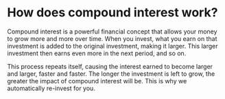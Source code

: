 # How does compound interest work?

Compound interest is a powerful financial concept that allows your money to grow more and more over time. When you invest, what you earn on that investment is added to the original investment, making it larger. This larger investment then earns even more in the next period, and so on. 

This process repeats itself, causing the interest earned to become larger and larger, faster and faster. The longer the investment is left to grow, the greater the impact of compound interest will be. This is why we automatically re-invest for you.